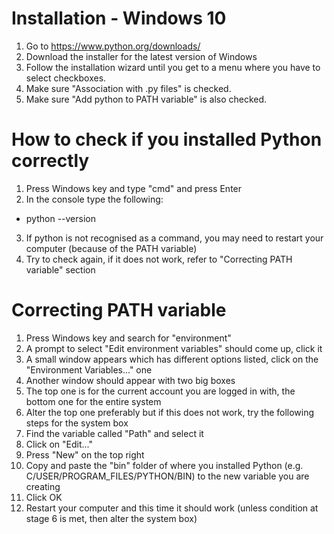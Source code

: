 # Installation - Windows 10
1. Go to https://www.python.org/downloads/
2. Download the installer for the latest version of Windows
3. Follow the installation wizard until you get to a menu where you have to select checkboxes.
4. Make sure "Association with .py files" is checked.
5. Make sure "Add python to PATH variable" is also checked.

# How to check if you installed Python correctly
1. Press Windows key and type "cmd" and press Enter
2. In the console type the following:
  - python --version
3. If python is not recognised as a command, you may need to restart your computer (because of the PATH variable)
4. Try to check again, if it does not work, refer to "Correcting PATH variable" section

# Correcting PATH variable
1. Press Windows key and search for "environment"
2. A prompt to select "Edit environment variables" should come up, click it
3. A small window appears which has different options listed, click on the "Environment Variables..." one
4. Another window should appear with two big boxes
5. The top one is for the current account you are logged in with, the bottom one for the entire system
6. Alter the top one preferably but if this does not work, try the following steps for the system box
7. Find the variable called "Path" and select it
8. Click on "Edit..."
9. Press "New" on the top right
10. Copy and paste the "bin" folder of where you installed Python (e.g. C/USER/PROGRAM_FILES/PYTHON/BIN) to the new variable you are creating
11. Click OK
12. Restart your computer and this time it should work (unless condition at stage 6 is met, then alter the system box)

